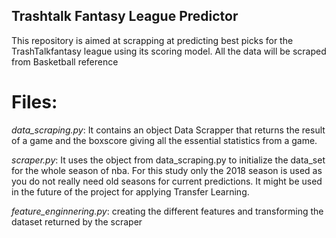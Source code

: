 ## Trashtalk Fantasy League Predictor

This repository is aimed at scrapping at predicting best picks for the TrashTalkfantasy league using its scoring model. All the data will be scraped from Basketball reference

# Files:
*data_scraping.py*: It contains an object Data Scrapper that returns the result of a game and the boxscore giving all the essential statistics from a game.

*scraper.py*: It uses the object from data_scraping.py to initialize the data_set for the whole season of nba. For this study only the 2018 season is used as you do not really need old seasons for current predictions. It might be used in the future of the project for applying Transfer Learning.

*feature_enginnering.py*: creating the different features and transforming the dataset returned by the scraper

